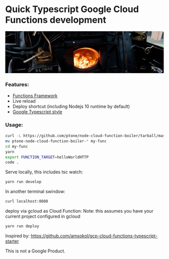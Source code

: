 # Quick Typescript Google Cloud Functions development

![](boiler.jpg)

### Features:

* [Functions Framework](https://github.com/GoogleCloudPlatform/functions-framework-nodejs)
* Live reload
* Deploy shortcut (including Nodejs 10 runtime by default)
* [Google Typescript style](https://www.npmjs.com/package/gts) 

### Usage:

```bash
curl -L https://github.com/ptone/node-cloud-function-boiler/tarball/master | tar -xvz
mv ptone-node-cloud-function-boiler-* my-func
cd my-func
yarn
export FUNCTION_TARGET=helloWorldHTTP
code .
```

Serve locally, this includes tsc watch:

```bash
yarn run develop
```

In another terminal swindow:

```bash
curl localhost:8080
```


deploy via gcloud as Cloud Function:
Note: this assumes you have your current project configured in gcloud

```bash
yarn run deploy
```


Inspired by: https://github.com/amsokol/gcp-cloud-functions-typescript-starter

This is not a Google Product.